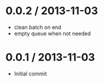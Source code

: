
0.0.2 / 2013-11-03
==================

 * clean batch on end
 * empty queue when not needed

0.0.1 / 2013-11-03
==================

 * Initial commit
